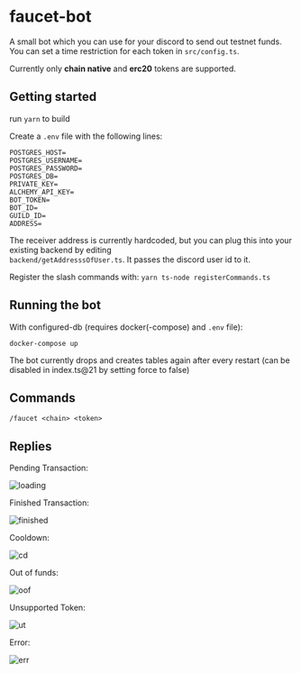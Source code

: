 # faucet-bot

A small bot which you can use for your discord to send out testnet funds.  
You can set a time restriction for each token in `src/config.ts`.  

Currently only **chain native** and **erc20** tokens are supported.  

## Getting started

run `yarn` to build

Create a `.env` file with the following lines:

```
POSTGRES_HOST=
POSTGRES_USERNAME=
POSTGRES_PASSWORD=
POSTGRES_DB=
PRIVATE_KEY=
ALCHEMY_API_KEY=
BOT_TOKEN=
BOT_ID=
GUILD_ID=
ADDRESS=
```

The receiver address is currently hardcoded, but you can plug this into your existing backend by editing  
`backend/getAddresssOfUser.ts`. It passes the discord user id to it.

Register the slash commands with: `yarn ts-node registerCommands.ts`

## Running the bot

With configured-db (requires docker(-compose) and `.env` file):

`docker-compose up`

The bot currently drops and creates tables again after every restart (can be disabled in index.ts@21 by setting force to false)

## Commands

`/faucet <chain> <token>`

## Replies

Pending Transaction:

![loading](https://user-images.githubusercontent.com/94227101/201547166-84810978-3750-4835-8610-189155a5cb91.png)

Finished Transaction:

![finished](https://user-images.githubusercontent.com/94227101/201547171-423fa0cd-5d8e-42e2-a0d1-4faa0a3a8e14.png)

Cooldown:

![cd](https://user-images.githubusercontent.com/94227101/201547212-1497756e-cd25-4bdd-bce8-5c95fcb2552d.png)

Out of funds:

![oof](https://user-images.githubusercontent.com/94227101/201547217-28f03424-4960-496c-b477-cc9cf17bdd3c.png)

Unsupported Token:

![ut](https://user-images.githubusercontent.com/94227101/201547219-01c479d2-7708-4ce7-b284-a455e5400012.png)

Error:

![err](https://user-images.githubusercontent.com/94227101/201547225-2511e90a-c432-4b3b-b6bb-49597b47b698.png)
